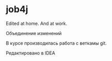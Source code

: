 # job4j
Edited at home.
And at work.

Объединение изменений

В курсе производилась работа с веткамы git.

Редактировано в IDEA